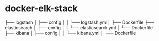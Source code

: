 # docker-elk-stack
├── logstash
│   ├── config
│   │   └── logstash.yml
│   ├── Dockerfile
├── elasticsearch
│   ├── config
│   │   └── elasticsearch.yml
│   └── Dockerfile
├── kibana
│   ├── config
│   │   └── kibana.yml
│   └── Dockerfile
